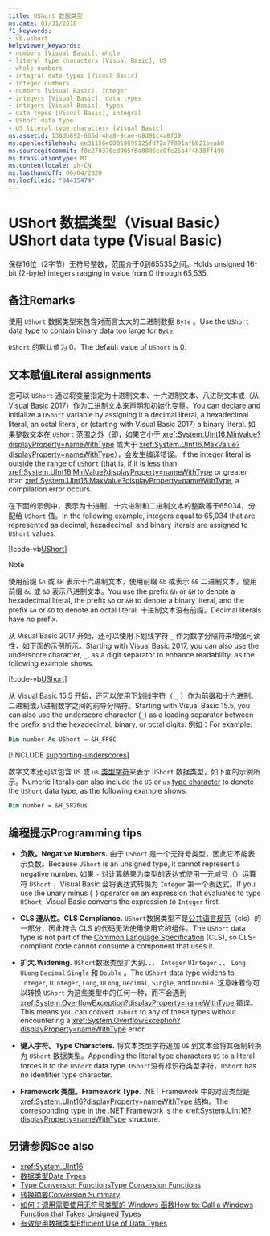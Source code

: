 ```yaml
---
title: UShort 数据类型
ms.date: 01/31/2018
f1_keywords:
- vb.ushort
helpviewer_keywords:
- numbers [Visual Basic], whole
- literal type characters [Visual Basic], US
- whole numbers
- integral data types [Visual Basic]
- integer numbers
- numbers [Visual Basic], integer
- integers [Visual Basic], data types
- integers [Visual Basic], types
- data types [Visual Basic], integral
- UShort data type
- US literal type characters [Visual Basic]
ms.assetid: 138db892-665d-4ba8-9cae-d8d91c4a8f39
ms.openlocfilehash: ee31156e00059699125fd72a7f091afbb21beab0
ms.sourcegitcommit: f8c270376ed905f6a8896ce0fe25b4f4b38ff498
ms.translationtype: MT
ms.contentlocale: zh-CN
ms.lasthandoff: 06/04/2020
ms.locfileid: "84415474"
---
```

# <a name="ushort-data-type-visual-basic"></a><span data-ttu-id="f8c2d-102">UShort 数据类型（Visual Basic）</span><span class="sxs-lookup"><span data-stu-id="f8c2d-102">UShort data type (Visual Basic)</span></span>

<span data-ttu-id="f8c2d-103">保存16位（2字节）无符号整数，范围介于0到65535之间。</span><span class="sxs-lookup"><span data-stu-id="f8c2d-103">Holds unsigned 16-bit (2-byte) integers ranging in value from 0 through 65,535.</span></span>  
  
## <a name="remarks"></a><span data-ttu-id="f8c2d-104">备注</span><span class="sxs-lookup"><span data-stu-id="f8c2d-104">Remarks</span></span>

 <span data-ttu-id="f8c2d-105">使用 `UShort` 数据类型来包含对而言太大的二进制数据 `Byte` 。</span><span class="sxs-lookup"><span data-stu-id="f8c2d-105">Use the `UShort` data type to contain binary data too large for `Byte`.</span></span>  
  
 <span data-ttu-id="f8c2d-106">`UShort` 的默认值为 0。</span><span class="sxs-lookup"><span data-stu-id="f8c2d-106">The default value of `UShort` is 0.</span></span>  

## <a name="literal-assignments"></a><span data-ttu-id="f8c2d-107">文本赋值</span><span class="sxs-lookup"><span data-stu-id="f8c2d-107">Literal assignments</span></span>

<span data-ttu-id="f8c2d-108">您可以 `UShort` 通过将变量指定为十进制文本、十六进制文本、八进制文本或（从 Visual Basic 2017）作为二进制文本来声明和初始化变量。</span><span class="sxs-lookup"><span data-stu-id="f8c2d-108">You can declare and initialize a `UShort` variable by assigning it a decimal literal, a hexadecimal literal, an octal literal, or (starting with Visual Basic 2017) a binary literal.</span></span> <span data-ttu-id="f8c2d-109">如果整数文本在 `UShort` 范围之外（即，如果它小于 <xref:System.UInt16.MinValue?displayProperty=nameWithType> 或大于 <xref:System.UInt16.MaxValue?displayProperty=nameWithType>），会发生编译错误。</span><span class="sxs-lookup"><span data-stu-id="f8c2d-109">If the integer literal is outside the range of `UShort` (that is, if it is less than <xref:System.UInt16.MinValue?displayProperty=nameWithType> or greater than <xref:System.UInt16.MaxValue?displayProperty=nameWithType>, a compilation error occurs.</span></span>

<span data-ttu-id="f8c2d-110">在下面的示例中，表示为十进制、十六进制和二进制文本的整数等于65034，分配给 `UShort` 值。</span><span class="sxs-lookup"><span data-stu-id="f8c2d-110">In the following example, integers equal to 65,034 that are represented as decimal, hexadecimal, and binary literals are assigned to `UShort` values.</span></span>
  
[!code-vb[UShort](../../../../samples/snippets/visualbasic/language-reference/data-types/numeric-literals.vb#UShort)]

> [!NOTE]
> <span data-ttu-id="f8c2d-111">使用前缀 `&h` 或 `&H` 表示十六进制文本，使用前缀 `&b` 或表示 `&B` 二进制文本，使用前缀 `&o` 或 `&O` 表示八进制文本。</span><span class="sxs-lookup"><span data-stu-id="f8c2d-111">You use the prefix `&h` or `&H` to denote a hexadecimal literal, the prefix `&b` or `&B` to denote a binary literal, and the prefix `&o` or `&O` to denote an octal literal.</span></span> <span data-ttu-id="f8c2d-112">十进制文本没有前缀。</span><span class="sxs-lookup"><span data-stu-id="f8c2d-112">Decimal literals have no prefix.</span></span>

<span data-ttu-id="f8c2d-113">从 Visual Basic 2017 开始，还可以使用下划线字符 `_` 作为数字分隔符来增强可读性，如下面的示例所示。</span><span class="sxs-lookup"><span data-stu-id="f8c2d-113">Starting with Visual Basic 2017, you can also use the underscore character, `_`, as a digit separator to enhance readability, as the following example shows.</span></span>

[!code-vb[UShort](../../../../samples/snippets/visualbasic/language-reference/data-types/numeric-literals.vb#UShortS)]

<span data-ttu-id="f8c2d-114">从 Visual Basic 15.5 开始，还可以使用下划线字符（ `_` ）作为前缀和十六进制、二进制或八进制数字之间的前导分隔符。</span><span class="sxs-lookup"><span data-stu-id="f8c2d-114">Starting with Visual Basic 15.5, you can also use the underscore character (`_`) as a leading separator between the prefix and the hexadecimal, binary, or octal digits.</span></span> <span data-ttu-id="f8c2d-115">例如：</span><span class="sxs-lookup"><span data-stu-id="f8c2d-115">For example:</span></span>

```vb
Dim number As UShort = &H_FF8C
```

[!INCLUDE [supporting-underscores](../../../../includes/vb-separator-langversion.md)]

<span data-ttu-id="f8c2d-116">数字文本还可以包含 `US` 或 `us` [类型字符](../../programming-guide/language-features/data-types/type-characters.md)来表示 `UShort` 数据类型，如下面的示例所示。</span><span class="sxs-lookup"><span data-stu-id="f8c2d-116">Numeric literals can also include the `US` or `us` [type character](../../programming-guide/language-features/data-types/type-characters.md) to denote the `UShort` data type, as the following example shows.</span></span>

```vb
Dim number = &H_5826us
```

## <a name="programming-tips"></a><span data-ttu-id="f8c2d-117">编程提示</span><span class="sxs-lookup"><span data-stu-id="f8c2d-117">Programming tips</span></span>
  
- <span data-ttu-id="f8c2d-118">**负数。**</span><span class="sxs-lookup"><span data-stu-id="f8c2d-118">**Negative Numbers.**</span></span> <span data-ttu-id="f8c2d-119">由于 `UShort` 是一个无符号类型，因此它不能表示负数。</span><span class="sxs-lookup"><span data-stu-id="f8c2d-119">Because `UShort` is an unsigned type, it cannot represent a negative number.</span></span> <span data-ttu-id="f8c2d-120">如果 `-` 对计算结果为类型的表达式使用一元减号（）运算符 `UShort` ，Visual Basic 会将表达式转换为 `Integer` 第一个表达式。</span><span class="sxs-lookup"><span data-stu-id="f8c2d-120">If you use the unary minus (`-`) operator on an expression that evaluates to type `UShort`, Visual Basic converts the expression to `Integer` first.</span></span>  
  
- <span data-ttu-id="f8c2d-121">**CLS 遵从性。**</span><span class="sxs-lookup"><span data-stu-id="f8c2d-121">**CLS Compliance.**</span></span> <span data-ttu-id="f8c2d-122">`UShort`数据类型不是[公共语言规范](https://www.ecma-international.org/publications/standards/Ecma-335.htm)（cls）的一部分，因此符合 CLS 的代码无法使用使用它的组件。</span><span class="sxs-lookup"><span data-stu-id="f8c2d-122">The `UShort` data type is not part of the [Common Language Specification](https://www.ecma-international.org/publications/standards/Ecma-335.htm) (CLS), so CLS-compliant code cannot consume a component that uses it.</span></span>
  
- <span data-ttu-id="f8c2d-123">**扩大.**</span><span class="sxs-lookup"><span data-stu-id="f8c2d-123">**Widening.**</span></span> <span data-ttu-id="f8c2d-124">`UShort`数据类型扩大到、、、 `Integer` `UInteger` 、、 `Long` `ULong` `Decimal` `Single` 和 `Double` 。</span><span class="sxs-lookup"><span data-stu-id="f8c2d-124">The `UShort` data type widens to `Integer`, `UInteger`, `Long`, `ULong`, `Decimal`, `Single`, and `Double`.</span></span> <span data-ttu-id="f8c2d-125">这意味着你可以转换 `UShort` 为这些类型中的任何一种，而不会遇到 <xref:System.OverflowException?displayProperty=nameWithType> 错误。</span><span class="sxs-lookup"><span data-stu-id="f8c2d-125">This means you can convert `UShort` to any of these types without encountering a <xref:System.OverflowException?displayProperty=nameWithType> error.</span></span>  
  
- <span data-ttu-id="f8c2d-126">**键入字符。**</span><span class="sxs-lookup"><span data-stu-id="f8c2d-126">**Type Characters.**</span></span> <span data-ttu-id="f8c2d-127">将文本类型字符追加 `US` 到文本会将其强制转换为 `UShort` 数据类型。</span><span class="sxs-lookup"><span data-stu-id="f8c2d-127">Appending the literal type characters `US` to a literal forces it to the `UShort` data type.</span></span> <span data-ttu-id="f8c2d-128">`UShort`没有标识符类型字符。</span><span class="sxs-lookup"><span data-stu-id="f8c2d-128">`UShort` has no identifier type character.</span></span>  
  
- <span data-ttu-id="f8c2d-129">**Framework 类型。**</span><span class="sxs-lookup"><span data-stu-id="f8c2d-129">**Framework Type.**</span></span> <span data-ttu-id="f8c2d-130">.NET Framework 中的对应类型是 <xref:System.UInt16?displayProperty=nameWithType> 结构。</span><span class="sxs-lookup"><span data-stu-id="f8c2d-130">The corresponding type in the .NET Framework is the <xref:System.UInt16?displayProperty=nameWithType> structure.</span></span>  
  
## <a name="see-also"></a><span data-ttu-id="f8c2d-131">另请参阅</span><span class="sxs-lookup"><span data-stu-id="f8c2d-131">See also</span></span>

- <xref:System.UInt16>
- [<span data-ttu-id="f8c2d-132">数据类型</span><span class="sxs-lookup"><span data-stu-id="f8c2d-132">Data Types</span></span>](index.md)
- [<span data-ttu-id="f8c2d-133">Type Conversion Functions</span><span class="sxs-lookup"><span data-stu-id="f8c2d-133">Type Conversion Functions</span></span>](../functions/type-conversion-functions.md)
- [<span data-ttu-id="f8c2d-134">转换摘要</span><span class="sxs-lookup"><span data-stu-id="f8c2d-134">Conversion Summary</span></span>](../keywords/conversion-summary.md)
- [<span data-ttu-id="f8c2d-135">如何：调用需要使用无符号类型的 Windows 函数</span><span class="sxs-lookup"><span data-stu-id="f8c2d-135">How to: Call a Windows Function that Takes Unsigned Types</span></span>](../../programming-guide/com-interop/how-to-call-a-windows-function-that-takes-unsigned-types.md)
- [<span data-ttu-id="f8c2d-136">有效使用数据类型</span><span class="sxs-lookup"><span data-stu-id="f8c2d-136">Efficient Use of Data Types</span></span>](../../programming-guide/language-features/data-types/efficient-use-of-data-types.md)
